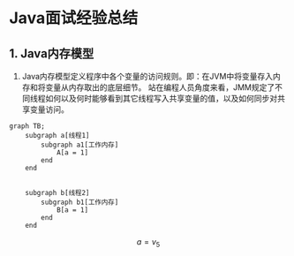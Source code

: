 # Java面试经验总结

## 1. Java内存模型
1. Java内存模型定义程序中各个变量的访问规则。即：在JVM中将变量存入内存和将变量从内存取出的底层细节。
站在编程人员角度来看，JMM规定了不同线程如何以及何时能够看到其它线程写入共享变量的值，以及如何同步对共享变量访问。

```mermaid
graph TB;
    subgraph a[线程1]
        subgraph a1[工作内存]
            A[a = 1]
        end
    end
    

    subgraph b[线程2]
        subgraph b1[工作内存]
            B[a = 1]
        end
    end

```

$$
a = v_5
$$
